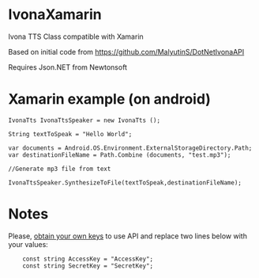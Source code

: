 IvonaXamarin
================

Ivona TTS Class compatible with Xamarin

Based on initial code from https://github.com/MalyutinS/DotNetIvonaAPI

Requires Json.NET from Newtonsoft

Xamarin example (on android)
============================
```
IvonaTts IvonaTtsSpeaker = new IvonaTts ();

String textToSpeak = "Hello World";

var documents = Android.OS.Environment.ExternalStorageDirectory.Path;
var destinationFileName = Path.Combine (documents, "test.mp3");

//Generate mp3 file from text

IvonaTtsSpeaker.SynthesizeToFile(textToSpeak,destinationFileName);
```
Notes
======

Please, <a href="https://www.ivona.com/us/account/speechcloud/creation/">obtain your own keys</a> to use API and replace two lines below with your values:
        
        const string AccessKey = "AccessKey";
        const string SecretKey = "SecretKey";
